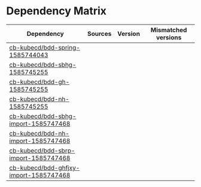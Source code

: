 # Dependency Matrix

Dependency | Sources | Version | Mismatched versions
---------- | ------- | ------- | -------------------
[cb-kubecd/bdd-spring-1585744043](https://github.com/cb-kubecd/bdd-spring-1585744043.git) |  | []() | 
[cb-kubecd/bdd-sbhg-1585745255](https://github.com/cb-kubecd/bdd-sbhg-1585745255.git) |  | []() | 
[cb-kubecd/bdd-gh-1585745255](https://github.com/cb-kubecd/bdd-gh-1585745255.git) |  | []() | 
[cb-kubecd/bdd-nh-1585745255](https://github.com/cb-kubecd/bdd-nh-1585745255.git) |  | []() | 
[cb-kubecd/bdd-sbhg-import-1585747468](https://github.com/cb-kubecd/bdd-sbhg-import-1585747468.git) |  | []() | 
[cb-kubecd/bdd-nh-import-1585747468](https://github.com/cb-kubecd/bdd-nh-import-1585747468.git) |  | []() | 
[cb-kubecd/bdd-sbrp-import-1585747468](https://github.com/cb-kubecd/bdd-sbrp-import-1585747468.git) |  | []() | 
[cb-kubecd/bdd-ghfjxy-import-1585747468](https://github.com/cb-kubecd/bdd-ghfjxy-import-1585747468.git) |  | []() | 
